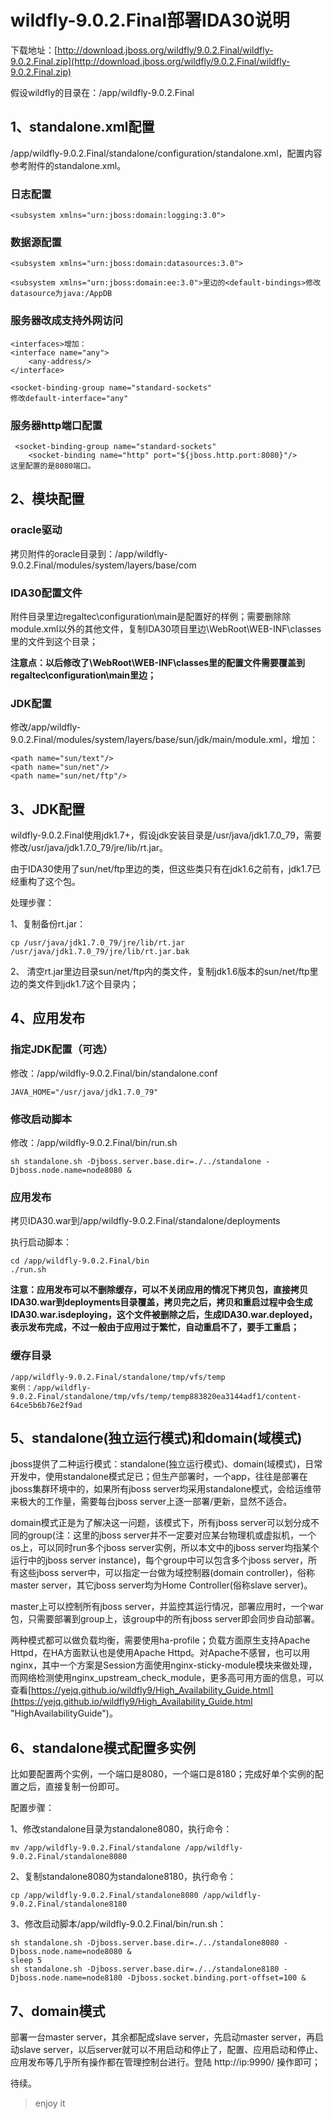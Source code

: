 # wildfly-9.0.2.Final部署IDA30说明 #

下载地址：[http://download.jboss.org/wildfly/9.0.2.Final/wildfly-9.0.2.Final.zip](http://download.jboss.org/wildfly/9.0.2.Final/wildfly-9.0.2.Final.zip)

假设wildfly的目录在：/app/wildfly-9.0.2.Final

## 1、standalone.xml配置 ##

/app/wildfly-9.0.2.Final/standalone/configuration/standalone.xml，配置内容参考附件的standalone.xml。

### 日志配置 ###

	<subsystem xmlns="urn:jboss:domain:logging:3.0">

### 数据源配置 ###
	
	<subsystem xmlns="urn:jboss:domain:datasources:3.0">

	<subsystem xmlns="urn:jboss:domain:ee:3.0">里边的<default-bindings>修改datasource为java:/AppDB
	
### 服务器改成支持外网访问 ###

	<interfaces>增加：
	<interface name="any">
    	<any-address/>
    </interface>

	<socket-binding-group name="standard-sockets" 
	修改default-interface="any"

### 服务器http端口配置 ###
	
	 <socket-binding-group name="standard-sockets"
		<socket-binding name="http" port="${jboss.http.port:8080}"/>
	这里配置的是8080端口。
	

## 2、模块配置 ##

### oracle驱动 ###

拷贝附件的oracle目录到：/app/wildfly-9.0.2.Final/modules/system/layers/base/com
	
### IDA30配置文件 ###

附件目录里边regaltec\configuration\main是配置好的样例；需要删除除module.xml以外的其他文件，复制IDA30项目里边\WebRoot\WEB-INF\classes里的文件到这个目录；
	
	
**注意点：以后修改了\WebRoot\WEB-INF\classes里的配置文件需要覆盖到regaltec\configuration\main里边；**

### JDK配置 ###
修改/app/wildfly-9.0.2.Final/modules/system/layers/base/sun/jdk/main/module.xml，增加：

	<path name="sun/text"/>
	<path name="sun/net"/>
	<path name="sun/net/ftp"/>

## 3、JDK配置 ##
wildfly-9.0.2.Final使用jdk1.7+，假设jdk安装目录是/usr/java/jdk1.7.0_79，需要修改/usr/java/jdk1.7.0_79/jre/lib/rt.jar。

由于IDA30使用了sun/net/ftp里边的类，但这些类只有在jdk1.6之前有，jdk1.7已经重构了这个包。

处理步骤：

1、复制备份rt.jar：

	cp /usr/java/jdk1.7.0_79/jre/lib/rt.jar /usr/java/jdk1.7.0_79/jre/lib/rt.jar.bak
	
2、 清空rt.jar里边目录sun/net/ftp内的类文件，复制jdk1.6版本的sun/net/ftp里边的类文件到jdk1.7这个目录内；

## 4、应用发布 ##

### 指定JDK配置（可选） ###
修改：/app/wildfly-9.0.2.Final/bin/standalone.conf

	JAVA_HOME="/usr/java/jdk1.7.0_79"

### 修改启动脚本 ###
修改：/app/wildfly-9.0.2.Final/bin/run.sh

	sh standalone.sh -Djboss.server.base.dir=./../standalone -Djboss.node.name=node8080 &

### 应用发布 ###
拷贝IDA30.war到/app/wildfly-9.0.2.Final/standalone/deployments

执行启动脚本：
	
	cd /app/wildfly-9.0.2.Final/bin
	./run.sh

**注意：应用发布可以不删除缓存，可以不关闭应用的情况下拷贝包，直接拷贝IDA30.war到deployments目录覆盖，拷贝完之后，拷贝和重启过程中会生成IDA30.war.isdeploying，这个文件被删除之后，生成IDA30.war.deployed，表示发布完成，不过一般由于应用过于繁忙，自动重启不了，要手工重启；**

### 缓存目录 ###
	/app/wildfly-9.0.2.Final/standalone/tmp/vfs/temp
	案例：/app/wildfly-9.0.2.Final/standalone/tmp/vfs/temp/temp883820ea3144adf1/content-64ce5b6b76e2f9ad

## 5、standalone(独立运行模式)和domain(域模式) ##

jboss提供了二种运行模式：standalone(独立运行模式)、domain(域模式)，日常开发中，使用standalone模式足已；但生产部署时，一个app，往往是部署在jboss集群环境中的，如果所有jboss server均采用standalone模式，会给运维带来极大的工作量，需要每台jboss server上逐一部署/更新，显然不适合。

domain模式正是为了解决这一问题，该模式下，所有jboss server可以划分成不同的group(注：这里的jboss server并不一定要对应某台物理机或虚拟机，一个os上，可以同时run多个jboss server实例，所以本文中的jboss server均指某个运行中的jboss server instance)，每个group中可以包含多个jboss server，所有这些jboss server中，可以指定一台做为域控制器(domain controller)，俗称master server，其它jboss server均为Home Controller(俗称slave server)。

master上可以控制所有jboss server，并监控其运行情况，部署应用时，一个war包，只需要部署到group上，该group中的所有jboss server即会同步自动部署。

两种模式都可以做负载均衡，需要使用ha-profile；负载方面原生支持Apache Httpd，在HA方面默认也是使用Apache Httpd。对Apache不感冒，也可以用nginx，其中一个方案是Session方面使用nginx-sticky-module模块来做处理，而网络检测使用nginx\_upstream\_check\_module，更多高可用方面的信息，可以查看[https://yejq.github.io/wildfly9/High_Availability_Guide.html](https://yejq.github.io/wildfly9/High_Availability_Guide.html "HighAvailabilityGuide")。


## 6、standalone模式配置多实例 ##
比如要配置两个实例，一个端口是8080，一个端口是8180；完成好单个实例的配置之后，直接复制一份即可。

配置步骤：

1、修改standalone目录为standalone8080，执行命令：
	
	mv /app/wildfly-9.0.2.Final/standalone /app/wildfly-9.0.2.Final/standalone8080

2、复制standalone8080为standalone8180，执行命令：

	cp /app/wildfly-9.0.2.Final/standalone8080 /app/wildfly-9.0.2.Final/standalone8180

3、修改启动脚本/app/wildfly-9.0.2.Final/bin/run.sh：

	sh standalone.sh -Djboss.server.base.dir=./../standalone8080 -Djboss.node.name=node8080 &
	sleep 5
	sh standalone.sh -Djboss.server.base.dir=./../standalone8180 -Djboss.node.name=node8180 -Djboss.socket.binding.port-offset=100 &

## 7、domain模式 ##

部署一台master server，其余都配成slave server，先启动master server，再启动slave server，以后server就可以不用启动和停止了，配置、应用启动和停止、应用发布等几乎所有操作都在管理控制台进行。登陆 http://ip:9990/ 操作即可；



待续。


> enjoy it
